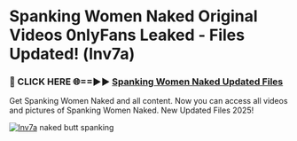 # Spanking Women Naked Original Videos 0nlyFans Leaked - Files Updated! (lnv7a)

<h3>🔴 CLICK HERE 🌐==►► <a href="https://tinyurl.com/yckcrads" rel="nofollow">Spanking Women Naked Updated Files</a></h3>

Get Spanking Women Naked and all content. Now you can access all videos and pictures of Spanking Women Naked. New Updated Files 2025!

[![lnv7a](https://i.imgur.com/hpKpOFt.gif)](https://tinyurl.com/yckcrads)
naked butt spanking